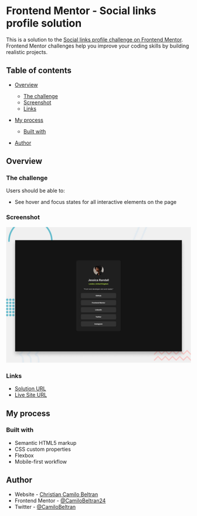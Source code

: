 # Frontend Mentor - Social links profile solution

This is a solution to the [Social links profile challenge on Frontend Mentor](https://www.frontendmentor.io/challenges/social-links-profile-UG32l9m6dQ). Frontend Mentor challenges help you improve your coding skills by building realistic projects. 

## Table of contents

- [Overview](#overview)
  - [The challenge](#the-challenge)
  - [Screenshot](#screenshot)
  - [Links](#links)
- [My process](#my-process)
  - [Built with](#built-with)

- [Author](#author)

## Overview

### The challenge

Users should be able to:

- See hover and focus states for all interactive elements on the page

### Screenshot

![](./preview.jpg)

### Links

- [Solution URL](https://your-solution-url.com)
- [Live Site URL](https://your-live-site-url.com)

## My process

### Built with

- Semantic HTML5 markup
- CSS custom properties
- Flexbox
- Mobile-first workflow


## Author

- Website - [Christian Camilo Beltran](https://www.linkedin.com/in/camilobeltran24/)
- Frontend Mentor - [@CamiloBeltran24](https://www.frontendmentor.io/profile/CamiloBeltran24)
- Twitter - [@CamiloBeltran](https://www.twitter.com/CamiloBeltran)


